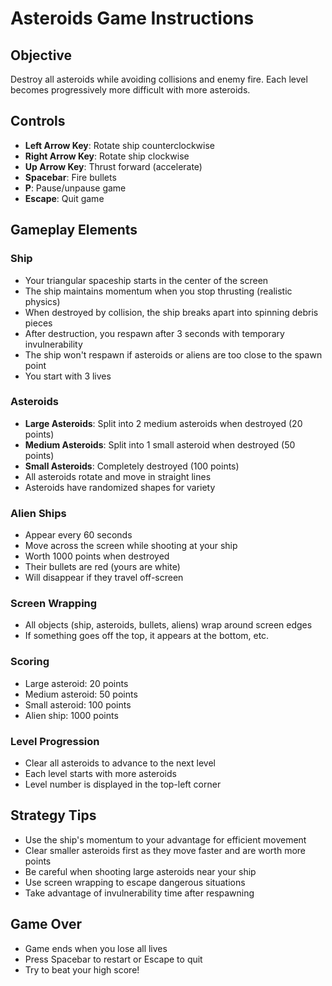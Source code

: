 # Asteroids Game Instructions

## Objective
Destroy all asteroids while avoiding collisions and enemy fire. Each level becomes progressively more difficult with more asteroids.

## Controls
- **Left Arrow Key**: Rotate ship counterclockwise
- **Right Arrow Key**: Rotate ship clockwise  
- **Up Arrow Key**: Thrust forward (accelerate)
- **Spacebar**: Fire bullets
- **P**: Pause/unpause game
- **Escape**: Quit game

## Gameplay Elements

### Ship
- Your triangular spaceship starts in the center of the screen
- The ship maintains momentum when you stop thrusting (realistic physics)
- When destroyed by collision, the ship breaks apart into spinning debris pieces
- After destruction, you respawn after 3 seconds with temporary invulnerability
- The ship won't respawn if asteroids or aliens are too close to the spawn point
- You start with 3 lives

### Asteroids
- **Large Asteroids**: Split into 2 medium asteroids when destroyed (20 points)
- **Medium Asteroids**: Split into 1 small asteroid when destroyed (50 points)
- **Small Asteroids**: Completely destroyed (100 points)
- All asteroids rotate and move in straight lines
- Asteroids have randomized shapes for variety

### Alien Ships
- Appear every 60 seconds
- Move across the screen while shooting at your ship
- Worth 1000 points when destroyed
- Their bullets are red (yours are white)
- Will disappear if they travel off-screen

### Screen Wrapping
- All objects (ship, asteroids, bullets, aliens) wrap around screen edges
- If something goes off the top, it appears at the bottom, etc.

### Scoring
- Large asteroid: 20 points
- Medium asteroid: 50 points  
- Small asteroid: 100 points
- Alien ship: 1000 points

### Level Progression
- Clear all asteroids to advance to the next level
- Each level starts with more asteroids
- Level number is displayed in the top-left corner

## Strategy Tips
- Use the ship's momentum to your advantage for efficient movement
- Clear smaller asteroids first as they move faster and are worth more points
- Be careful when shooting large asteroids near your ship
- Use screen wrapping to escape dangerous situations
- Take advantage of invulnerability time after respawning

## Game Over
- Game ends when you lose all lives
- Press Spacebar to restart or Escape to quit
- Try to beat your high score!
